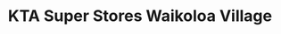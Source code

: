 ---
title: "KTA Super Stores Waikoloa Village"
url: /waikoloa-village/kta-super-stores-waikoloa-village/
shop: Supermarkt
---